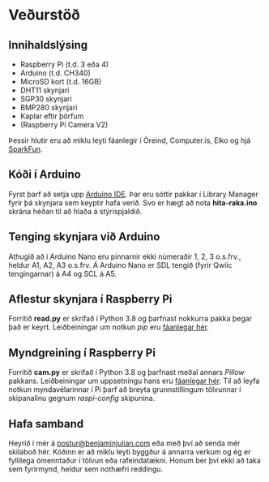 # Veðurstöð

## Innihaldslýsing
* Raspberry Pi (t.d. 3 eða 4)
* Arduino (t.d. CH340)
* MicroSD kort (t.d. 16GB)
* DHT11 skynjari
* SGP30 skynjari
* BMP280 skynjari
* Kaplar eftir þörfum
* (Raspberry Pi Camera V2)

Þessir hlutir eru að miklu leyti fáanlegir í Öreind, Computer.is, Elko og hjá [SparkFun](https://sparkfun.com).

## Kóði í Arduino
Fyrst þarf að setja upp [Arduino IDE](https://www.arduino.cc/en/software). Þar eru sóttir pakkar í Library Manager fyrir þá skynjara sem keyptir hafa verið. Svo er hægt að nota __hita-raka.ino__ skrána héðan til að hlaða á stýrispjaldið.

## Tenging skynjara við Arduino
Athugið að í Arduino Nano eru pinnarnir ekki númeraðir 1, 2, 3 o.s.frv., heldur A1, A2, A3 o.s.frv. Á Arduino Nano er SDL tengið (fyrir Qwiic tengingarnar) á A4 og SCL á A5.

## Aflestur skynjara í Raspberry Pi
Forritið __read.py__ er skrifað í Python 3.8 og þarfnast nokkurra pakka þegar það er keyrt. Leiðbeiningar um notkun _pip_ eru [fáanlegar hér](https://packaging.python.org/tutorials/installing-packages/).

## Myndgreining í Raspberry Pi
Forritið __cam.py__ er skrifað í Python 3.8 og þarfnast meðal annars _Pillow_ pakkans. Leiðbeiningar um uppsetningu hans eru [fáanlegar hér](https://pillow.readthedocs.io/en/stable/installation.html). Til að leyfa notkun myndavélarinnar í Pi þarf að breyta grunnstillingum tölvunnar í skipanalínu gegnum _raspi-config_ skipunina.

## Hafa samband
Heyrið í mér á postur@benjaminjulian.com eða með því að senda mér skilaboð hér. Kóðinn er að miklu leyti byggður á annarra verkum og ég er fyllilega ómenntaður í tölvun eða rafeindatækni. Honum ber því ekki að taka sem fyrirmynd, heldur sem nothæfri reddingu.
